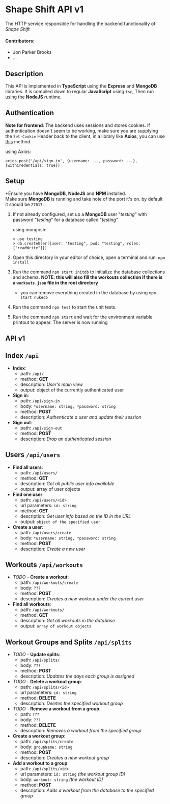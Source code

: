 # Shape Shift API v1
The HTTP service responsible for handling the backend functionality of _Shape Shift_

#### Contributors:
- Jon Parker Brooks
- ...

## Description
This API is implemented in __TypeScript__ using the __Express__ and __MongoDB__ libraries. It is compiled down to regular __JavaScript__ using `tsc`, Then run using the __NodeJS__ runtime.

## Authentication
__Note for frontend__: The backend uses sessions and stores cookies. If authentication doesn't seem to be working, make sure you are supplying the `Set-Cookie` Header back to the client, in a library like __Axios__, you can use [this](https://stackoverflow.com/a/43178070) method.  

using Axios:
```
axios.post('/api/sign-in', {username: ..., password: ...}, {withCredentials: true})
```

## Setup
*Ensure you have __MongoDB__, __NodeJS__ and __NPM__ installed.  
Make sure __MongoDB__ is running and take note of the port it's on. by default it should be `27017`.
1. If not already configured, set up a __MongoDB__ user "_testing_" with password "_testing_" for a database called "_testing_"

    using mongosh:
    ```
    > use testing
    > db.createUser({user: "testing", pwd: "testing", roles: ["readWrite"]})
    ```
2. Open this directory in your editor of choice, open a terminal and run: `npm install`
3. Run the command `npm start initdb` to initialize the database collections and schema.
   **NOTE: this will also fill the workouts collection if there is a `workouts.json` file in the root directory**
    - you can remove everything created in the database by using `npm start nukedb` 
4. Run the command `npm test` to start the unit tests.
5. Run the command `npm start` and wait for the environment variable printout to appear. The server is now running

## API v1
## Index `/api`
- __Index__: 
  - path: `/api/`
  - method: __GET__
  - description: _User's main view_
  - output: object of the currently authenticated user
- __Sign in__: 
  - path: `/api/sign-in`
  - body: `*username: string, *password: string`
  - method: __POST__
  - description: _Authenticate a user and update their session_
- __Sign out__: 
  - path: `/api/sign-out`
  - method: __POST__
  - description: _Drop an authenticated session_
## Users `/api/users`
- __Find all users__:
  - path: `/api/users/`
  - method: __GET__
  - description: _Get all public user info available_
  - output: array of user objects
- __Find one user__:
  - path: `/api/users/<id>`
  - url parameters: `id: string`
  - method: __GET__
  - description: _Get user info based on the ID in the URL_
  - output: `object of the specified user`
- __Create a user__:
  - path: `/api/users/create`
  - body: `*username: string, *password: string`
  - method: __POST__
  - description: _Create a new user_
## Workouts `/api/workouts`
- _TODO_ - __Create a workout__:
  - path: `/api/workouts/create`
  - body: `???`
  - method: __POST__
  - description: _Creates a new workout under the current user_
- __Find all workouts__:
  - path: `/api/workouts/`
  - method: __GET__
  - description: _Get all workouts in the database_
  - output: `array of workout objects`
## Workout Groups and Splits `/api/splits`
- _TODO_ - __Update splits__:
  - path: `/api/splits/`
  - body: `???`
  - method: __POST__
  - description: _Updates the days each group is assigned_
- _TODO_ - __Delete a workout group__:
  - path: `/api/splits/<id>`
  - url parameters: `id: string`
  - method: __DELETE__
  - description: _Deletes the specified workout group_
- _TODO_ - __Remove a workout from a group__:
  - path: `???`
  - body: `???`
  - method: __DELETE__
  - description: _Removes a workout from the specified group_
- __Create a workout group__:
  - path: `/api/splits/create`
  - body: `groupName: string`
  - method: __POST__
  - description: _Creates a new workout group_
- __Add a workout to a group__:
  - path: `/api/splits/<id>`
  - url parameters: `id: string` _(the workout group ID)_
  - body: `workout: string` _(the workout ID)_
  - method: __POST__
  - description: _Adds a workout from the database to the specified group_

